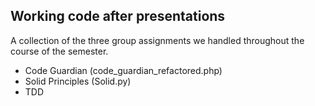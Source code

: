## Working code after presentations
A collection of the three group assignments we handled throughout the course of the semester.

- Code Guardian (code_guardian_refactored.php)
- Solid Principles (Solid.py)
- TDD
